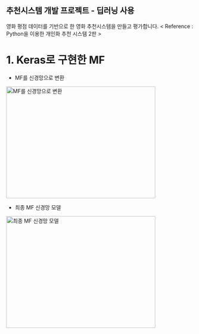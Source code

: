 ## 추천시스템 개발 프로젝트 - 딥러닝 사용
영화 평점 데이터를 기반으로 한 영화 추천시스템을 만들고 평가합니다.
< Reference : Python을 이용한 개인화 추천 시스템 2판 >
# 1. Keras로 구현한 MF

* MF를 신경망으로 변환
<img src="https://drive.google.com/uc?id=1sQDSBAViZvh9YhfLUQj2QiiMzNGtGmIc" alt="MF를 신경망으로 변환" height="300" width="400">

* 최종 MF 신경망 모델
<img src="https://drive.google.com/uc?id=1sQO8nAgg5aNkX36QZj6I2NaH9Mkz7STM" alt="최종 MF 신경망 모델" height="300" width="400">
